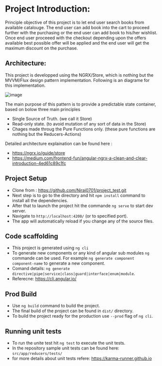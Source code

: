 # Project Introduction:

Principle objective of this project is to let end user search books from available catalouge. The end user can add book into the cart to proceed further with the purchasing or the end user can add book to his/her wishlist.  Once end user proceeed with the checkout depending upon the offers available best possible offer will be applied and the end user will get the maximum discount on the purchase.  

## Architecture: 

This project is developped using the NGRX/Store, which is nothing but the MVVM/Flux design pattern implementation. Following is an diagrame for this implementation. 

![image](https://user-images.githubusercontent.com/45754665/67839324-ac867280-faf3-11e9-90d1-95d9cfcf1b29.png)

The main purpose of this pattern is to provide a predictable state container, based on bolow three main principles
   * Single Source of Truth. (we call it Store)
   * Read-only state. (to avoid mutation of any sort of data in the Store)
   * Chages made throug the Pure Functions only. (these pure functions are nothing but the Reducers-Actions)

Detailed architecture explaination can be found here : 
   * https://ngrx.io/guide/store
   * https://medium.com/frontend-fun/angular-ngrx-a-clean-and-clear-introduction-4ed61c89c1fc
   
   
## Project Setup
   * Clone from : https://github.com/Niraj0701/project_test.git
   * Next step is to go to the directory and hit `npm install` command to install all the dependencies.
   * After that to launch the project hit the commande `ng serve` to start dev server. 
   * Navigate to `http://localhost:4200/` (or to specified port). 
   * The app will automatically reload if you change any of the source files.

## Code scaffolding
   * This project is generated using `ng cli`
   * To generate new components or any kind of angular sub modules `ng` commande can be used. For example 
      `ng generate component component-name` to generate a new component. 
   * Comand details: `ng generate directive|pipe|service|class|guard|interface|enum|module`.
   * Referecne: https://cli.angular.io/

## Prod Build
   * Use `ng build` command to build the project. 
   * The final build of the project can be found in `dist/` directory. 
   * To build the project ready for the production use `--prod` flag of `ng cli`.

## Running unit tests
   * To run the unite test hit `ng test` to execute the unit tests.
   * In the repository sample unit tests can be found here: `src/app/reducers/tests/`
   * for more details about unit tests refere: https://karma-runner.github.io
